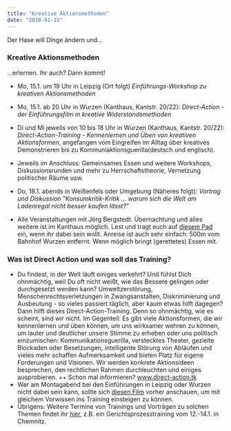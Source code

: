 ```yaml
---
title: "Kreative Aktionsmethoden"
date: "2018-01-15"
---
```


Der Hase will Dinge ändern und...

### Kreative Aktionsmethoden

...erlernen. Ihr auch? Dann kommt!

- Mo, 15.1. um 19 Uhr in Leipzig (Ort folgt)
*Einführungs-Workshop zu kreativen Aktionsmethoden*
- Mo, 15.1. ab 20 Uhr in Wurzen (Kanthaus, Kantstr. 20/22): *Direct-Action - der Einführungsfilm in kreative Widerstandsmethoden*
- Di und Mi jeweils von 10 bis 18 Uhr in Wurzen (Kanthaus, Kantstr. 20/22): *Direct-Action-Training - Kennenlernen und Üben von kreativen Aktionsformen*, angefangen vom Eingreifen im Alltag über kreatives Demonstrieren bis zu Kommuniaktionsguerilla(deutsch und englisch).
- Jeweils im Anschluss: Gemeinsames Essen und weitere Workshops, Diskussionsrunden und mehr zu Herrschaftstheorie, Vernetzung politischer Räume usw.
- Do, 18.1. abends in Weißenfels oder Umgebung (Näheres folgt): *Vortrag und Diskussion "Konsumkritik-Kritik ... warum sich die Welt am Ladenregal nicht besser kaufen lässt?"*

- Alle Veranstaltungen mit Jörg Bergstedt.
Übernachtung und alles weitere ist im Kanthaus möglich. Lest und tragt euch auf [diesem Pad](https://pad.systemli.org/p/kreative_Aktionsmethoden) ein, wenn ihr dabei sein wollt.
Anreise ist auch sehr einfach: 500m vom Bahnhof Wurzen entfernt.
Wenn möglich bringt (gerettetes) Essen mit.



### Was ist Direct Action und was soll das Training?

- Du findest, in der Welt läuft einiges verkehrt? Und fühlst Dich ohnmächtig, weil Du oft nicht weißt, wie das Bessere gelingen oder durchgesetzt werden kann? Umweltzerstörung, Menschenrechtsverletzungen in Zwangsanstalten, Diskriminierung und Ausbeutung - so vieles passiert täglich, aber kaum etwas hilft dagegen? Dann hilft dieses Direct-Action-Training. Denn so ohnmächtig, wie es scheint, sind wir nicht. Im Gegenteil: Es gibt viele Aktionsformen, die wir kennenlernen und üben können, um uns wirksamer wehren zu können, um lauter und deutlicher unsere Stimme zu erheben oder uns politisch einzumischen: Kommunikationsguerilla, verstecktes Theater, gezielte Blockaden oder Besetzungen, intelligente Störung von Abläufen und vieles mehr schaffen Aufmerksamkeit und bieten Platz für eigene Forderungen und Visionen. Wir werden konkrete Aktionsideen besprechen, den rechtlichen Rahmen durchleuchten und einiges ausprobieren. ++ Schon mal informieren? www.direct-action.tk
- Wer am Montagabend bei den Einführungen in Leipzig oder Wurzen nicht dabei sein kann, sollte sich [diesen Film](https://youtu.be/cruXcOk1egw) vorher anschauen, um mit gleichem Vorwissen ins Training einsteigen zu können.
- Übrigens: Weitere Termine von Trainings und Vorträgen zu solchen Themen findet ihr [hier](www.projektwerkstatt.de/termine), z.B. ein Gerichtsprozesstraining vom 12.-14.1. in Chemnitz.
